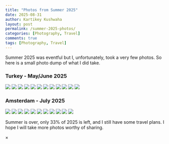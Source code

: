 ```yaml
---
title: "Photos from Summer 2025"
date: 2025-08-31
author: Kartikey Kushwaha
layout: post
permalink: /summer-2025-photos/
categories: [Photography, Travel]
comments: true
tags: [Photography, Travel]
---
```


Summer 2025 was eventful but I, unfortunately, took a very few photos. So here is a small photo dump of what I did take.

<h3>Turkey - May/June 2025</h3>

<div class="masonry-gallery">
  <img src="https://images.krtkush.com/summer-2025/turkey/001.jpeg" onclick="openModal(this)">
  <img src="https://images.krtkush.com/summer-2025/turkey/002.jpeg" onclick="openModal(this)">
  <img src="https://images.krtkush.com/summer-2025/turkey/003.jpeg" onclick="openModal(this)">
  <img src="https://images.krtkush.com/summer-2025/turkey/004.jpeg" onclick="openModal(this)">
  <img src="https://images.krtkush.com/summer-2025/turkey/005.jpeg" onclick="openModal(this)">
  <img src="https://images.krtkush.com/summer-2025/turkey/006.jpeg" onclick="openModal(this)">
  <img src="https://images.krtkush.com/summer-2025/turkey/007.jpeg" onclick="openModal(this)">
  <img src="https://images.krtkush.com/summer-2025/turkey/008.jpeg" onclick="openModal(this)">
  <img src="https://images.krtkush.com/summer-2025/turkey/009.jpeg" onclick="openModal(this)">
  <img src="https://images.krtkush.com/summer-2025/turkey/0010.jpeg" onclick="openModal(this)">
  <img src="https://images.krtkush.com/summer-2025/turkey/0011.jpeg" onclick="openModal(this)">
  <img src="https://images.krtkush.com/summer-2025/turkey/0012.jpeg" onclick="openModal(this)">
</div>

<h3>Amsterdam - July 2025</h3>

<div class="masonry-gallery">
  <img src="https://images.krtkush.com/summer-2025/amsterdam/001.jpg" onclick="openModal(this)">
  <img src="https://images.krtkush.com/summer-2025/amsterdam/002.jpg" onclick="openModal(this)">
  <img src="https://images.krtkush.com/summer-2025/amsterdam/003.jpg" onclick="openModal(this)">
  <img src="https://images.krtkush.com/summer-2025/amsterdam/004.jpg" onclick="openModal(this)">
  <img src="https://images.krtkush.com/summer-2025/amsterdam/005.jpg" onclick="openModal(this)">
  <img src="https://images.krtkush.com/summer-2025/amsterdam/006.jpg" onclick="openModal(this)">
  <img src="https://images.krtkush.com/summer-2025/amsterdam/007.jpg" onclick="openModal(this)">
  <img src="https://images.krtkush.com/summer-2025/amsterdam/008.jpg" onclick="openModal(this)">
  <img src="https://images.krtkush.com/summer-2025/amsterdam/009.jpg" onclick="openModal(this)">
  <img src="https://images.krtkush.com/summer-2025/amsterdam/0010.jpg" onclick="openModal(this)">
  <img src="https://images.krtkush.com/summer-2025/amsterdam/0011.jpg" onclick="openModal(this)">
</div>

Summer is over, only 33% of 2025 is left, and I still have some travel plans. I hope I will take more photos worthy of sharing. 

<!-- Modal for full-size image -->
<div id="imageModal" class="modal" onclick="closeModal()">
  <span class="close">&times;</span>
  <img class="modal-content" id="modalImage">
</div>